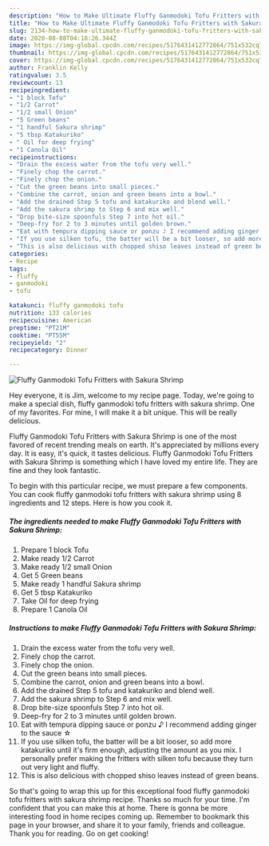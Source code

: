 ```yaml
---
description: "How to Make Ultimate Fluffy Ganmodoki Tofu Fritters with Sakura Shrimp"
title: "How to Make Ultimate Fluffy Ganmodoki Tofu Fritters with Sakura Shrimp"
slug: 2134-how-to-make-ultimate-fluffy-ganmodoki-tofu-fritters-with-sakura-shrimp
date: 2020-08-08T04:18:26.344Z
image: https://img-global.cpcdn.com/recipes/5176431412772864/751x532cq70/fluffy-ganmodoki-tofu-fritters-with-sakura-shrimp-recipe-main-photo.jpg
thumbnail: https://img-global.cpcdn.com/recipes/5176431412772864/751x532cq70/fluffy-ganmodoki-tofu-fritters-with-sakura-shrimp-recipe-main-photo.jpg
cover: https://img-global.cpcdn.com/recipes/5176431412772864/751x532cq70/fluffy-ganmodoki-tofu-fritters-with-sakura-shrimp-recipe-main-photo.jpg
author: Franklin Kelly
ratingvalue: 3.5
reviewcount: 13
recipeingredient:
- "1 block Tofu"
- "1/2 Carrot"
- "1/2 small Onion"
- "5 Green beans"
- "1 handful Sakura shrimp"
- "5 tbsp Katakuriko"
- " Oil for deep frying"
- "1 Canola Oil"
recipeinstructions:
- "Drain the excess water from the tofu very well."
- "Finely chop the carrot."
- "Finely chop the onion."
- "Cut the green beans into small pieces."
- "Combine the carrot, onion and green beans into a bowl."
- "Add the drained Step 5 tofu and katakuriko and blend well."
- "Add the sakura shrimp to Step 6 and mix well."
- "Drop bite-size spoonfuls Step 7 into hot oil."
- "Deep-fry for 2 to 3 minutes until golden brown."
- "Eat with tempura dipping sauce or ponzu ♪ I recommend adding ginger to the sauce ☆"
- "If you use silken tofu, the batter will be a bit looser, so add more katakuriko until it&#39;s firm enough, adjusting the amount as you mix. I personally prefer making the fritters with silken tofu because they turn out very light and fluffy."
- "This is also delicious with chopped shiso leaves instead of green beans."
categories:
- Recipe
tags:
- fluffy
- ganmodoki
- tofu

katakunci: fluffy ganmodoki tofu 
nutrition: 133 calories
recipecuisine: American
preptime: "PT21M"
cooktime: "PT55M"
recipeyield: "2"
recipecategory: Dinner

---
```



![Fluffy Ganmodoki Tofu Fritters with Sakura Shrimp](https://img-global.cpcdn.com/recipes/5176431412772864/751x532cq70/fluffy-ganmodoki-tofu-fritters-with-sakura-shrimp-recipe-main-photo.jpg)

Hey everyone, it is Jim, welcome to my recipe page. Today, we're going to make a special dish, fluffy ganmodoki tofu fritters with sakura shrimp. One of my favorites. For mine, I will make it a bit unique. This will be really delicious.



Fluffy Ganmodoki Tofu Fritters with Sakura Shrimp is one of the most favored of recent trending meals on earth. It's appreciated by millions every day. It is easy, it's quick, it tastes delicious. Fluffy Ganmodoki Tofu Fritters with Sakura Shrimp is something which I have loved my entire life. They are fine and they look fantastic.


To begin with this particular recipe, we must prepare a few components. You can cook fluffy ganmodoki tofu fritters with sakura shrimp using 8 ingredients and 12 steps. Here is how you cook it.

<!--inarticleads1-->

##### The ingredients needed to make Fluffy Ganmodoki Tofu Fritters with Sakura Shrimp:

1. Prepare 1 block Tofu
1. Make ready 1/2 Carrot
1. Make ready 1/2 small Onion
1. Get 5 Green beans
1. Make ready 1 handful Sakura shrimp
1. Get 5 tbsp Katakuriko
1. Take  Oil for deep frying
1. Prepare 1 Canola Oil




<!--inarticleads2-->

##### Instructions to make Fluffy Ganmodoki Tofu Fritters with Sakura Shrimp:

1. Drain the excess water from the tofu very well.
1. Finely chop the carrot.
1. Finely chop the onion.
1. Cut the green beans into small pieces.
1. Combine the carrot, onion and green beans into a bowl.
1. Add the drained Step 5 tofu and katakuriko and blend well.
1. Add the sakura shrimp to Step 6 and mix well.
1. Drop bite-size spoonfuls Step 7 into hot oil.
1. Deep-fry for 2 to 3 minutes until golden brown.
1. Eat with tempura dipping sauce or ponzu ♪ I recommend adding ginger to the sauce ☆
1. If you use silken tofu, the batter will be a bit looser, so add more katakuriko until it&#39;s firm enough, adjusting the amount as you mix. I personally prefer making the fritters with silken tofu because they turn out very light and fluffy.
1. This is also delicious with chopped shiso leaves instead of green beans.




So that's going to wrap this up for this exceptional food fluffy ganmodoki tofu fritters with sakura shrimp recipe. Thanks so much for your time. I'm confident that you can make this at home. There is gonna be more interesting food in home recipes coming up. Remember to bookmark this page in your browser, and share it to your family, friends and colleague. Thank you for reading. Go on get cooking!
